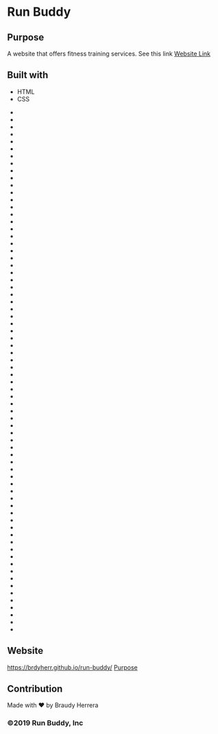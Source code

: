 # Run Buddy 

## Purpose
A website that offers fitness training services.
See this link
[Website Link](#Website)

## Built with 
* HTML
* CSS
-
-
-
-
-
-
-
-
-
-
-
-
-
-
-
-
-
-
-
-
-
-
-
-
-
-
-
-
-
-
-
-
-
-
-
-
-
-
-
-
-
-
-
-
-
-
-
-
-
-
-
-
-
-
-
-
-
-
-
-
-
-
-
-
-
-
-
-
-
-
-
-







## Website
https://brdyherr.github.io/run-buddy/
[Purpose](#Purpose)
## Contribution
Made with ❤️ by Braudy Herrera

### ©️2019 Run Buddy, Inc
